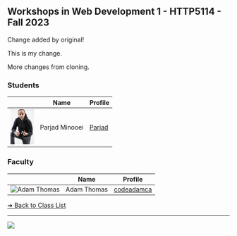 <style>@import url("//readme.codeadam.ca/readme.css");</style>

## Workshops in Web Development 1 - HTTP5114 - Fall 2023

Change added by original!

This is my change.

More changes from cloning.

### Students


|                                                    | Name                   | Profile                                             |
| -------------------------------------------------- | ---------------------- | --------------------------------------------------- |
| ![ParjadM](images/ParjadM.jpg)                     | Parjad Minooei         | [Parjad](students/parjad)


### Faculty

|                                       | Name        | Profile                          |
| ------------------------------------- | ----------- | -------------------------------- |
| ![Adam Thomas](images/codeadamca.png) | Adam Thomas | [codeadamca](faculty/codeadamca) | 

[&#10132; Back to Class List](/)

---

<a href="https://brickmmo.com">
<img src="https://brickmmo.com/images/brickmmo-logo-horizontal.jpg" width="100">
</a>
